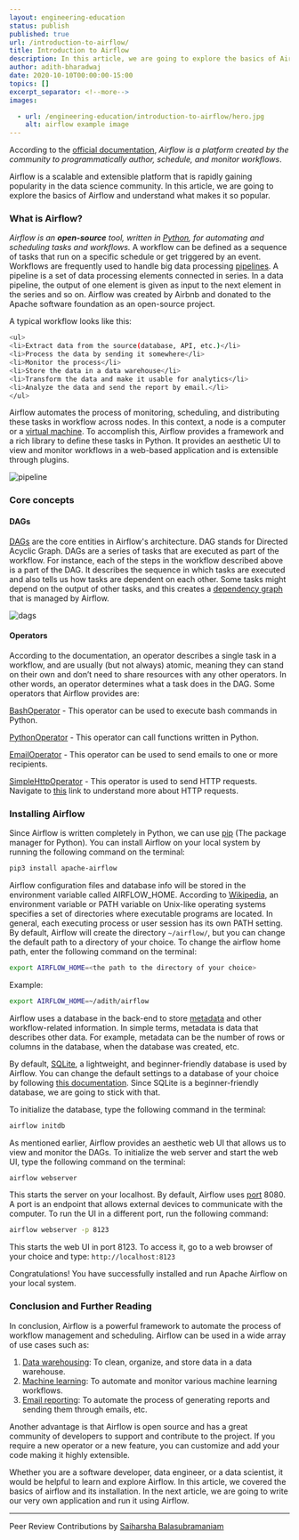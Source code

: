 ```yaml
---
layout: engineering-education
status: publish
published: true
url: /introduction-to-airflow/
title: Introduction to Airflow
description: In this article, we are going to explore the basics of Airflow and understand what makes it so popular.
author: adith-bharadwaj
date: 2020-10-10T00:00:00-15:00
topics: []
excerpt_separator: <!--more-->
images:

  - url: /engineering-education/introduction-to-airflow/hero.jpg
    alt: airflow example image
---
```

According to the [official documentation](https://airflow.apache.org/), *Airflow is a platform created by the community to programmatically author, schedule, and monitor workflows*.
<!--more-->

Airflow is a scalable and extensible platform that is rapidly gaining popularity in the data science community. In this article, we are going to explore the basics of Airflow and understand what makes it so popular.

### What is Airflow?
*Airflow is an **open-source** tool, written in [Python](https://www.python.org), for automating and scheduling tasks and workflows.* A workflow can be defined as a sequence of tasks that run on a specific schedule or get triggered by an event. Workflows are frequently used to handle big data processing [pipelines](https://www.alooma.com/blog/what-is-a-data-pipeline). A pipeline is a set of data processing elements connected in series. In a data pipeline, the output of one element is given as input to the next element in the series and so on. Airflow was created by Airbnb and donated to the Apache software foundation as an open-source project.

A typical workflow looks like this:

```bash
<ul>
<li>Extract data from the source(database, API, etc.)</li>
<li>Process the data by sending it somewhere</li>
<li>Monitor the process</li>
<li>Store the data in a data warehouse</li>
<li>Transform the data and make it usable for analytics</li>
<li>Analyze the data and send the report by email.</li>
</ul>
```

Airflow automates the process of monitoring, scheduling, and distributing these tasks in workflow across nodes. In this context, a node is a computer or a [virtual machine](https://www.vmware.com/topics/glossary/content/virtual-machine). To accomplish this, Airflow provides a framework and a rich library to define these tasks in Python. It provides an aesthetic UI to view and monitor workflows in a web-based application and is extensible through plugins.

![pipeline](/introduction-to-airflow/pipelines.png)

### Core concepts
#### DAGs
[DAGs](https://en.wikipedia.org/wiki/Directed_acyclic_graph) are the core entities in Airflow's architecture. DAG stands for Directed Acyclic Graph. DAGs are a series of tasks that are executed as part of the workflow. For instance, each of the steps in the workflow described above is a part of the DAG. It describes the sequence in which tasks are executed and also tells us how tasks are dependent on each other. Some tasks might depend on the output of other tasks, and this creates a [dependency graph](https://en.wikipedia.org/wiki/Dependency_graph) that is managed by Airflow.  

![dags](/introduction-to-airflow/dag.png)

#### Operators
According to the documentation, an operator describes a single task in a workflow, and are usually (but not always) atomic, meaning they can stand on their own and don’t need to share resources with any other operators. In other words, an operator determines what a task does in the DAG. Some operators that Airflow provides are:

[BashOperator](https://airflow.apache.org/docs/stable/_api/airflow/operators/bash_operator/index.html#airflow.operators.bash_operator.BashOperator) - This operator can be used to execute bash commands in Python.

[PythonOperator](https://airflow.apache.org/docs/stable/_api/airflow/operators/python_operator/index.html#airflow.operators.python_operator.PythonOperator) - This operator can call functions written in Python.

[EmailOperator](https://airflow.apache.org/docs/stable/_api/airflow/operators/email_operator/index.html#airflow.operators.email_operator.EmailOperator) - This operator can be used to send emails to one or more recipients.

[SimpleHttpOperator](https://airflow.apache.org/docs/stable/_api/airflow/operators/http_operator/index.html#airflow.operators.http_operator.SimpleHttpOperator) - This operator is used to send HTTP requests. Navigate to [this](https://www.tutorialspoint.com/http/http_requests.htm) link to understand more about HTTP requests.

### Installing Airflow
Since Airflow is written completely in Python, we can use [pip](https://pip.pypa.io/en/stable/) (The package manager for Python). You can install Airflow on your local system by running the following command on the terminal:

```bash
pip3 install apache-airflow
```

Airflow configuration files and database info will be stored in the environment variable called AIRFLOW_HOME. According to [Wikipedia](https://en.wikipedia.org/wiki/PATH_(variable)), an environment variable or PATH variable on Unix-like operating systems specifies a set of directories where executable programs are located. In general, each executing process or user session has its own PATH setting. By default, Airflow will create the directory `~/airflow/`, but you can change the default path to a directory of your choice. To change the airflow home path, enter the following command on the terminal:

```bash
export AIRFLOW_HOME=<the path to the directory of your choice>
```

Example:
```bash
export AIRFLOW_HOME=~/adith/airflow
```

Airflow uses a database in the back-end to store [metadata](https://whatis.techtarget.com/definition/metadata) and other workflow-related information. In simple terms, metadata is data that describes other data. For example, metadata can be the number of rows or columns in the database, when the database was created, etc.

By default, [SQLite](https://www.sqlite.org/index.html), a lightweight, and beginner-friendly database is used by Airflow. You can change the default settings to a database of your choice by following [this documentation](https://airflow.apache.org/docs/stable/howto/initialize-database.html). Since SQLite is a beginner-friendly database, we are going to stick with that.

To initialize the database, type the following command in the terminal:

```bash
airflow initdb
```

As mentioned earlier, Airflow provides an aesthetic web UI that allows us to view and monitor the DAGs. To initialize the web server and start the web UI, type the following command on the terminal:

```bash
airflow webserver
```

This starts the server on your localhost. By default, Airflow uses [port](https://en.wikipedia.org/wiki/Port_(computer_networking)) 8080. A port is an endpoint that allows external devices to communicate with the computer. To run the UI in a different port, run the following command:

```bash
airflow webserver -p 8123
```

This starts the web UI in port 8123. To access it, go to a web browser of your choice and type: `http://localhost:8123`

Congratulations! You have successfully installed and run Apache Airflow on your local system.

### Conclusion and Further Reading
In conclusion, Airflow is a powerful framework to automate the process of workflow management and scheduling. Airflow can be used in a wide array of use cases such as:

1. [Data warehousing](https://www.tutorialspoint.com/dwh/dwh_data_warehousing.htm): To clean, organize, and store data in a data warehouse.
2. [Machine learning](https://en.wikipedia.org/wiki/Machine_learning): To automate and monitor various machine learning workflows.
3. [Email reporting](https://towardsdatascience.com/email-automation-with-python-72c6da5eef52): To automate the process of generating reports and sending them through emails, etc.

Another advantage is that Airflow is open source and has a great community of developers to support and contribute to the project. If you require a new operator or a new feature, you can customize and add your code making it highly extensible.

Whether you are a software developer, data engineer, or a data scientist, it would be helpful to learn and explore Airflow. In this article, we covered the basics of airflow and its installation. In the next article, we are going to write our very own application and run it using Airflow.

---
Peer Review Contributions by [Saiharsha Balasubramaniam](/engineering-education/authors/saiharsha-balasubramaniam/)
